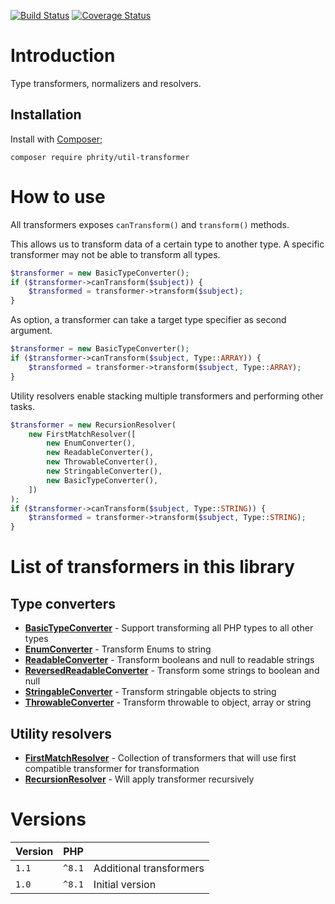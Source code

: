 [![Build Status](https://github.com/sirn-se/phrity-util-transformer/actions/workflows/acceptance.yml/badge.svg)](https://github.com/sirn-se/phrity-util-transformer/actions)
[![Coverage Status](https://coveralls.io/repos/github/sirn-se/phrity-util-transformer/badge.svg?branch=main)](https://coveralls.io/github/sirn-se/phrity-util-transformer?branch=main)

# Introduction

Type transformers, normalizers and resolvers.

## Installation

Install with [Composer](https://getcomposer.org/);
```
composer require phrity/util-transformer
```

# How to use

All transformers exposes `canTransform()` and `transform()` methods.

This allows us to transform data of a certain type to another type.
A specific transformer may not be able to transform all types.

```php
$transformer = new BasicTypeConverter();
if ($transformer->canTransform($subject)) {
    $transformed = transformer->transform($subject);
}
```

As option, a transformer can take a target type specifier as second argument.

```php
$transformer = new BasicTypeConverter();
if ($transformer->canTransform($subject, Type::ARRAY)) {
    $transformed = transformer->transform($subject, Type::ARRAY);
}
```

Utility resolvers enable stacking multiple transformers and performing other tasks.

```php
$transformer = new RecursionResolver(
    new FirstMatchResolver([
        new EnumConverter(),
        new ReadableConverter(),
        new ThrowableConverter(),
        new StringableConverter(),
        new BasicTypeConverter(),
    ])
);
if ($transformer->canTransform($subject, Type::STRING)) {
    $transformed = transformer->transform($subject, Type::STRING);
}
```

# List of transformers in this library

## Type converters

- **[BasicTypeConverter](docs/converters/BasicType.md)** - Support transforming all PHP types to all other types
- **[EnumConverter](docs/converters/Enum.md)** - Transform Enums to string
- **[ReadableConverter](docs/converters/Readable.md)** - Transform booleans and null to readable strings
- **[ReversedReadableConverter](docs/converters/ReversedReadable.md)** - Transform some strings to boolean and null
- **[StringableConverter](docs/converters/Stringable.md)** - Transform stringable objects to string
- **[ThrowableConverter](docs/converters/Throwable.md)** - Transform throwable to object, array or string

## Utility resolvers

- **[FirstMatchResolver](docs/resolvers/FirstMatch.md)** - Collection of transformers that will use first compatible transformer for transformation
- **[RecursionResolver](docs/resolvers/Recursion.md)** - Will apply transformer recursively

# Versions

| Version | PHP | |
| --- | --- | --- |
| `1.1` | `^8.1` | Additional transformers |
| `1.0` | `^8.1` | Initial version |
